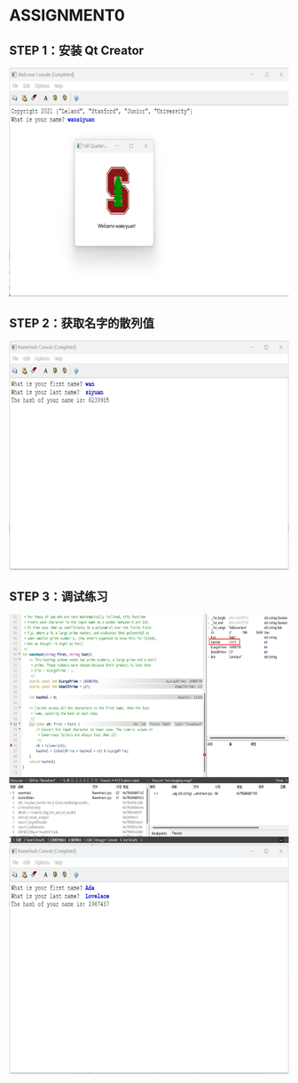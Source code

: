 # ASSIGNMENT0

## STEP 1：安装 Qt Creator
<img src=".//png//step1.png" alt="step1" width="700" height="413" align="bottom" />

## STEP 2：获取名字的散列值
<img src=".//png//step2.png" alt="step2" width="700" height="413" align="bottom" />

## STEP 3：调试练习
<img src=".//png//step3.png" alt="step3" width="700" height="413" align="bottom" />
<img src=".//png//step4.png" alt="step4" width="700" height="413" align="bottom" />
